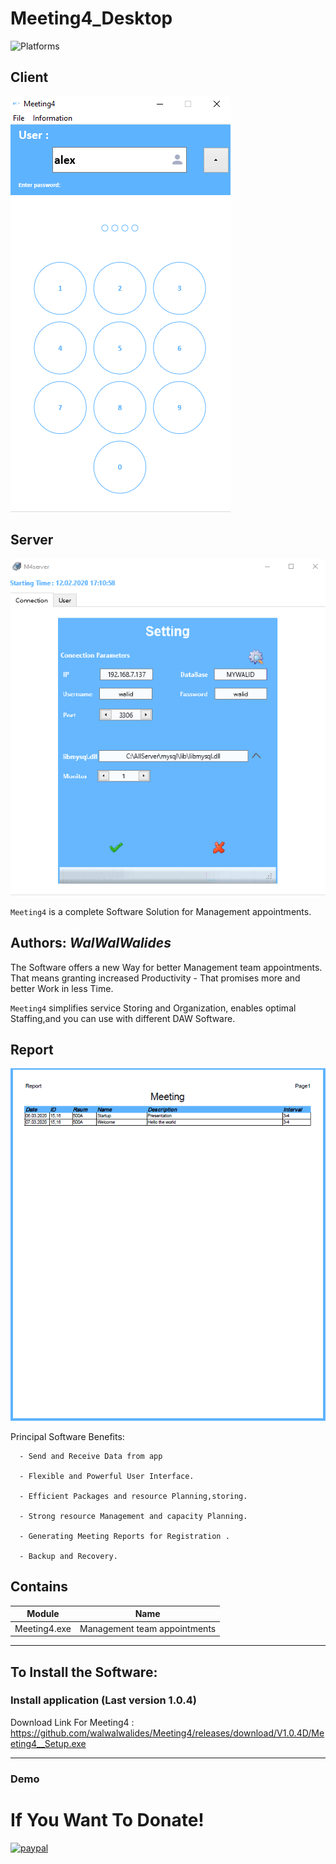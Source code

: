 # Meeting4_Desktop
![Platforms](https://img.shields.io/badge/Supported%20platforms-Win32%20and%20Win64-red.svg)
## Client
![](View/Img/MainView.png)
## Server 	
![](View/Img/ServerView.png)

`Meeting4` is a complete Software Solution for Management appointments.


**Authors:**  *WalWalWalides*
------

The Software offers a new Way for better Management team appointments. That means granting increased Productivity - That promises more and better Work in less Time.

`Meeting4` simplifies service Storing and Organization, enables optimal Staffing,and you can use with different DAW Software.


## Report 	
![](View/Img/Report.png)

Principal Software Benefits:

      - Send and Receive Data from app

      - Flexible and Powerful User Interface.

      - Efficient Packages and resource Planning,storing.

      - Strong resource Management and capacity Planning.
      
      - Generating Meeting Reports for Registration .
      
      - Backup and Recovery.


    
    


## Contains

| Module | Name | 
| --- | --- |
|Meeting4.exe|Management team appointments|


------

## To Install the Software:

### Install application (Last version 1.0.4)


Download Link For Meeting4 : https://github.com/walwalwalides/Meeting4/releases/download/V1.0.4D/Meeting4__Setup.exe

------

### Demo


# If You Want To Donate!

[![paypal](https://www.paypalobjects.com/en_US/i/btn/btn_donateCC_LG.gif)](https://www.paypal.com/cgi-bin/webscr?cmd=_s-xclick&hosted_button_id=Y79F36A9BGLHS&source=url)


